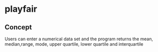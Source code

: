 # playfair

## Concept

Users can enter a numerical data set and the program returns the mean, median,range, mode, upper quartile, lower quartile and interquartile